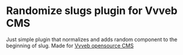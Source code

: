 # Randomize slugs plugin for Vvveb CMS
Just simple plugin that normalizes and adds random component to the beginning of slug. 
Made for [Vvveb opensource CMS](https://www.vvveb.com/)
